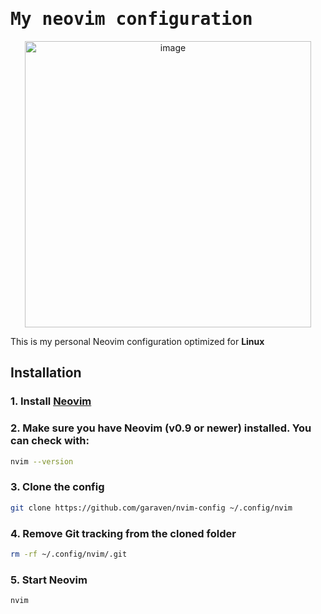 # <samp>My neovim configuration</samp>
<p align="center">
  <img width="458" alt="image" src="https://github.com/user-attachments/assets/e1509ffd-0ce7-4183-9019-b70832131c17" />
</p>

This is my personal Neovim configuration optimized for **Linux**

## Installation
### 1. Install [Neovim](https://github.com/neovim/neovim)

### 2. Make sure you have Neovim (v0.9 or newer) installed. You can check with:
```bash
nvim --version
```
### 3. Clone the config
```bash
git clone https://github.com/garaven/nvim-config ~/.config/nvim
```
### 4. Remove Git tracking from the cloned folder
```bash
rm -rf ~/.config/nvim/.git
```
### 5. Start Neovim
```bash
nvim
```

